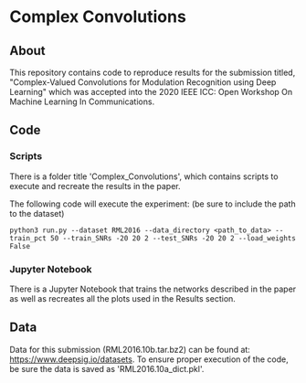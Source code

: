 # Complex Convolutions
## About
This repository contains code to reproduce results for the submission titled, "Complex-Valued Convolutions for Modulation Recognition using Deep Learning" which was accepted into the 2020 IEEE ICC: Open Workshop On Machine Learning In Communications. 

## Code
### Scripts
There is a folder title 'Complex_Convolutions', which contains scripts to execute and recreate the results in the paper.

The following code will execute the experiment: (be sure to include the path to the dataset)
```
python3 run.py --dataset RML2016 --data_directory <path_to_data> --train_pct 50 --train_SNRs -20 20 2 --test_SNRs -20 20 2 --load_weights False 
```

### Jupyter Notebook
There is a Jupyter Notebook that trains the networks described in the paper as well as recreates all the plots used in the Results section.

## Data
Data for this submission (RML2016.10b.tar.bz2) can be found at: https://www.deepsig.io/datasets. To ensure proper execution of the code, be sure the data is saved as 'RML2016.10a_dict.pkl'.

